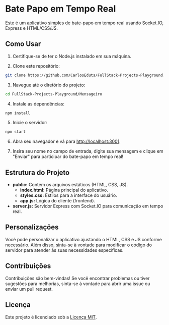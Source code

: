 # Bate Papo em Tempo Real

Este é um aplicativo simples de bate-papo em tempo real usando Socket.IO, Express e HTML/CSS/JS.

## Como Usar

1. Certifique-se de ter o Node.js instalado em sua máquina.

2. Clone este repositório:

```bash
git clone https://github.com/CarlosEduts/FullStack-Projects-Playground.git
```

3. Navegue até o diretório do projeto:

```bash
cd FullStack-Projects-Playground/Mensageiro
```

4. Instale as dependências:

```bash
npm install
```

5. Inicie o servidor:

```bash
npm start
```

6. Abra seu navegador e vá para [http://localhost:3001](http://localhost:3001).

7. Insira seu nome no campo de entrada, digite sua mensagem e clique em "Enviar" para participar do bate-papo em tempo real!

## Estrutura do Projeto

- **public:** Contém os arquivos estáticos (HTML, CSS, JS).
  - **index.html:** Página principal do aplicativo.
  - **styles.css:** Estilos para a interface do usuário.
  - **app.js:** Lógica do cliente (frontend).
- **server.js:** Servidor Express com Socket.IO para comunicação em tempo real.

## Personalizações

Você pode personalizar o aplicativo ajustando o HTML, CSS e JS conforme necessário. Além disso, sinta-se à vontade para modificar o código do servidor para atender às suas necessidades específicas.

## Contribuições

Contribuições são bem-vindas! Se você encontrar problemas ou tiver sugestões para melhorias, sinta-se à vontade para abrir uma issue ou enviar um pull request.

## Licença

Este projeto é licenciado sob a [Licença MIT](../LICENSE).